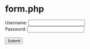 # form.php
<!DOCTYPE html PUBLIC "-//W3C//DTD HTML 4.01 
Transitional//EN"
   "http://www.w3.org/TR/html4/loose.dtd">
   
<html lang="en">
  <head>
     <meta charset="utf-8">
      <title>Form</title>
  </head>
  <body>

 <form action= "form_processing.php" method= "post">
    Username: <input type="text" name="username" value="" /><br />
    Password: <input type="password" name="password" value="" /><br />
    <br />
    <input type="submit" name="submit" value="Submit" /><br/>
 </form> 

  </body>
</html>        






































